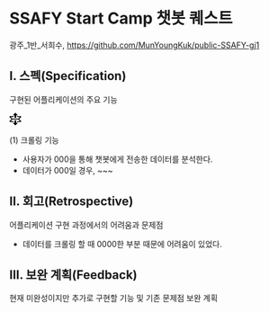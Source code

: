 # SSAFY Start Camp 챗봇 퀘스트

광주_1반_서희수, https://github.com/MunYoungKuk/public-SSAFY-gj1



## Ⅰ. 스펙(Specification)

구현된 어플리케이션의 주요 기능

<svg height="24" class="octicon octicon-unfold" viewBox="0 0 14 16" version="1.1" width="21" aria-hidden="true"><path fill-rule="evenodd" d="M11.5 7.5L14 10c0 .55-.45 1-1 1H9v-1h3.5l-2-2h-7l-2 2H5v1H1c-.55 0-1-.45-1-1l2.5-2.5L0 5c0-.55.45-1 1-1h4v1H1.5l2 2h7l2-2H9V4h4c.55 0 1 .45 1 1l-2.5 2.5zM6 6h2V3h2L7 0 4 3h2v3zm2 3H6v3H4l3 3 3-3H8V9z"></path></svg>

(1) 크롤링 기능

- 사용자가 000을 통해 챗봇에게 전송한 데이터를 분석한다.
- 데이터가 000일 경우, ~~~

## Ⅱ. 회고(Retrospective)

어플리케이션 구현 과정에서의 어려움과 문제점

- 데이터를 크롤링 할 때 0000한 부분 때문에 어려움이 있었다.

## Ⅲ. 보완 계획(Feedback)

현재 미완성이지만 추가로 구현할 기능 및 기존 문제점 보완 계획
